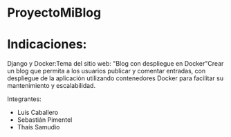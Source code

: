# ProyectoMiBlog
# Indicaciones: 
Django y Docker:Tema del sitio web: "Blog con despliegue en Docker"Crear un blog que permita a los usuarios publicar y comentar entradas, con despliegue de la aplicación utilizando contenedores Docker para facilitar su mantenimiento y escalabilidad. 

Integrantes:
- Luis Caballero
- Sebastián Pimentel
- Thaís Samudio 
